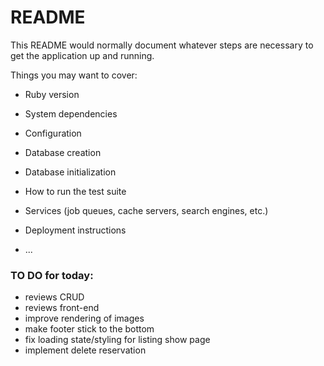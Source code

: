 # README

This README would normally document whatever steps are necessary to get the
application up and running.

Things you may want to cover:

- Ruby version

- System dependencies

- Configuration

- Database creation

- Database initialization

- How to run the test suite

- Services (job queues, cache servers, search engines, etc.)

- Deployment instructions

- ...

### TO DO for today:

- reviews CRUD
- reviews front-end
- improve rendering of images
- make footer stick to the bottom
- fix loading state/styling for listing show page
- implement delete reservation
